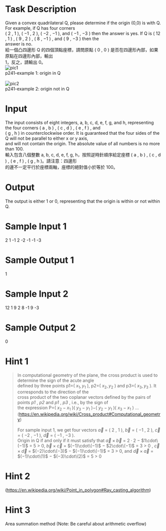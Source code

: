 # Task Description
Given a convex quadrilateral Q, please determine if the origin (0,0) is with Q. For example, if Q has four corners <br>
( 2 , 1 ), ( −1 , 2 ), ( −2 , −1 ), and ( −1 , −3 ) then the answer is yes. If Q is ( 12 , 1 ) , ( 9 , 2 ) , ( 8 , −1 ) , and ( 9 , −3 ) then the <br>
answer is no. <br>
給一個凸四邊形 Q 的四個頂點座標，請問原點 ( 0 , 0 ) 是否在四邊形內部，如果原點在四邊形內部，輸出 <br>
1，反之，請輸出 0。<br>
![pic1](https://github.com/WjrHyl/judge-girl/blob/main/Comparison%20and%20Logic/241.%20Origin%20in%20Quadrilateral/p241-ex1.png)<br>
p241-example 1: origin in Q <br><br>
![pic2](https://github.com/WjrHyl/judge-girl/blob/main/Comparison%20and%20Logic/241.%20Origin%20in%20Quadrilateral/p241-ex2.png)<br>
p241-example 2: origin not in Q <br>
# Input
The input consists of eight integers, a, b, c, d, e, f, g, and h, representing the four corners ( a , b ) , ( c , d ) , ( e , f ) ,  and <br>
( g , h ) in counterclockwise order. It is guaranteed that the four sides of the Q will not be parallel to either x or y axis, <br>
and will not contain the origin. The absolute value of all numbers is no more than 100. <br>
輸入包含八個整數 a, b, c, d, e, f, g, h，按照逆時針順序給定座標 ( a , b ) , ( c , d ) , ( e , f ) , ( g , h )。請注意：四邊形 <br>
的邊不一定平行於座標兩軸，座標的絕對值小於等於 100。
# Output
The output is either 1 or 0, representing that the origin is within or not within Q.
# Sample Input 1
2  1  -1  2  -2  -1  -1  -3
# Sample Output 1
1
# Sample Input 2
12  1  9  2  8  -1  9  -3
# Sample Output 2
0
# Hint 1
> In computational geometry of the plane, the cross product is used to determine the sign of the acute angle <br>
defined by three points p1=(
$x_1,y_1$
), p2=(
$x_2,y_2$
) and p3=(
$x_3,y_3$
). It corresponds to the direction of the <br>
cross product of the two coplanar vectors defined by the pairs of points
*p1*
,
*p2*
and 
*p1*
,
*p3*
, i.e., by the sign of <br>
the expression P=(
$x_2−x_1$
)(
$y_3−y_1$
)−(
$y_2−y_1$
)(
$x_3−x_1$
) ... (https://en.wikipedia.org/wiki/Cross_product#Computational_geometry) <br><br>
For sample input 1, we get four vectors
$\vec{a}$
= ( 2 , 1 ),
$\vec{b}$
= ( −1 , 2 ),
$\vec{c}$
= ( −2 , −1 ),
$\vec{d}$
= ( −1 , −3 ).<br>
Origin in Q if and only if it must satisfy that
$\vec{a}\times\vec{b}$
=
$2\cdot2$
−
$1\cdot\(−1)$
= 5 > 0,
$\vec{b}\times\vec{c}$
=
$(−1)\cdot\(−1)$
−
$2\cdot\(−1)$
= 3 > 0
,
$\vec{c}\times\vec{d}$
=
$(−2)\cdot\(−3)$
−
$(−1)\cdot\(−1)$
= 3 > 0, and
$\vec{d}\times\vec{a}$
=
$(−1)\cdot\(1)$
−
$(−3)\cdot\(2)$
= 5 > 0
# Hint 2
(https://en.wikipedia.org/wiki/Point_in_polygon#Ray_casting_algorithm)
# Hint 3
Area summation method (Note: Be careful about arithmetic overflow)
